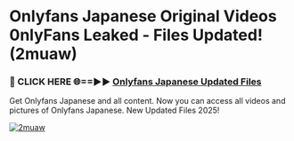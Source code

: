 # Onlyfans Japanese Original Videos 0nlyFans Leaked - Files Updated! (2muaw)

<h3>🔴 CLICK HERE 🌐==►► <a href="https://tinyurl.com/2jnfzry5" rel="nofollow">Onlyfans Japanese Updated Files</a></h3>

Get Onlyfans Japanese and all content. Now you can access all videos and pictures of Onlyfans Japanese. New Updated Files 2025!

[![2muaw](https://i.imgur.com/GyGTBgg.gif)](https://tinyurl.com/2jnfzry5)
